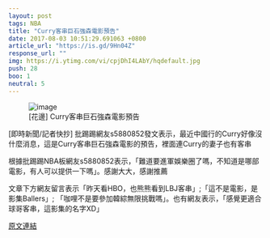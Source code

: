 ```yaml
---
layout: post
tags: NBA
title: "Curry客串巨石強森電影預告"
date: 2017-08-03 10:51:29.691063 +0800
article_url: "https://is.gd/9Hn04Z"
response_url: ""
img: https://i.ytimg.com/vi/cpjDhI4LAbY/hqdefault.jpg
push: 28
boo: 1
neutral: 5
---
```


<figure>
<img src="https://i.ytimg.com/vi/cpjDhI4LAbY/hqdefault.jpg" alt="image">
<figcaption>
[花邊] Curry客串巨石強森電影預告
</figcaption>
</figure>



[即時新聞/記者快抄] 批踢踢網友s5880852發文表示，最近中國行的Curry好像沒什麼消息，這是Curry客串巨石強森電影的預告，裡面連Curry的妻子也有客串

根據批踢踢NBA板網友s5880852表示，「難道要進軍娛樂圈了嗎，不知道是哪部電影，有人可以提供一下嗎」。感謝大大，感謝推薦

文章下方網友留言表示「昨天看HBO，也熊熊看到LBJ客串」;「這不是電影，是影集Ballers」; 「咖哩不是要參加韓綜無限挑戰嗎」。也有網友表示，「感覺更適合球哥客串，這影集的名字XD」

<a href = "https://www.ptt.cc/bbs/NBA/M.1500866487.A.518.html">原文連結</a>

